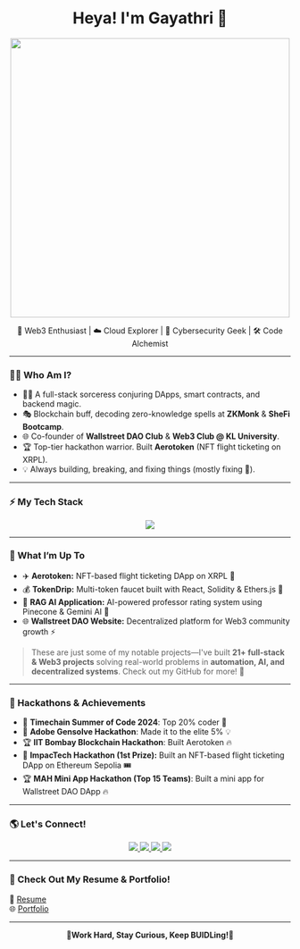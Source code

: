 <h1 align="center">Heya! I'm Gayathri 👋</h1>

<p align="center">
  <img src="https://trancentral.tv/wp-content/uploads/2016/05/tumblr_naijtnYkeu1qhccbco1_1280.gif" width="500px">
</p>

<p align="center">
  🚀 Web3 Enthusiast | ☁️ Cloud Explorer | 🔐 Cybersecurity Geek | 🛠️ Code Alchemist
</p>

---

### 🧙‍♀️ Who Am I?
- 👩‍💻 A full-stack sorceress conjuring DApps, smart contracts, and backend magic.
- 🎭 Blockchain buff, decoding zero-knowledge spells at **ZKMonk** & **SheFi Bootcamp**.
- 🌐 Co-founder of **Wallstreet DAO Club** & **Web3 Club @ KL University**.
- 🏆 Top-tier hackathon warrior. Built **Aerotoken** (NFT flight ticketing on XRPL).
- 💡 Always building, breaking, and fixing things (mostly fixing 👀).

---

### ⚡ My Tech Stack
<p align="center">
  <img src="https://skillicons.dev/icons?i=js,ts,react,nextjs,solidity,python,java,c,mysql,aws,linux,git,docker,nodejs" />
</p>

---

### 🚀 What I’m Up To
- ✈️ **Aerotoken:** NFT-based flight ticketing DApp on XRPL 🛫
- 💰 **TokenDrip:** Multi-token faucet built with React, Solidity & Ethers.js 🚰
- 🤖 **RAG AI Application:** AI-powered professor rating system using Pinecone & Gemini AI 🧠
- 🌐 **Wallstreet DAO Website:** Decentralized platform for Web3 community growth ⚡

> These are just some of my notable projects—I've built **21+ full-stack & Web3 projects** solving real-world problems in **automation, AI, and decentralized systems**. Check out my GitHub for more! 🚀

---

### 🎯 Hackathons & Achievements
- 🏅 **Timechain Summer of Code 2024**: Top 20% coder 🚀
- 🎨 **Adobe Gensolve Hackathon**: Made it to the elite 5% 💡
- 🏆 **IIT Bombay Blockchain Hackathon**: Built Aerotoken 🔥
- 🏅 **ImpacTech Hackathon (1st Prize):** Built an NFT-based flight ticketing DApp on Ethereum Sepolia 🎟️
- 🏆 **MAH Mini App Hackathon (Top 15 Teams)**: Built a mini app for Wallstreet DAO DApp 🔥

---

### 🌎 Let's Connect!
<p align="center">
  <a href="https://www.linkedin.com/in/gayathri-pch/">
    <img src="https://img.shields.io/badge/LinkedIn-%230077B5.svg?style=for-the-badge&logo=linkedin&logoColor=white" />
  </a>
  <a href="https://github.com/GayathriPCh">
    <img src="https://img.shields.io/badge/GitHub-%23181717.svg?style=for-the-badge&logo=github&logoColor=white" />
  </a>
  <a href="https://www.youtube.com/channel/UCVr3B5TQBv4VSymnxO-gagQ">
    <img src="https://img.shields.io/badge/YouTube-%23FF0000.svg?style=for-the-badge&logo=youtube&logoColor=white" />
  </a>
  <a href="https://medium.com/@p.gayathri.ch">
    <img src="https://img.shields.io/badge/Medium-%23121212.svg?style=for-the-badge&logo=medium&logoColor=white" />
  </a>
</p>

---

### 📜 Check Out My Resume & Portfolio!
📄 [Resume](https://drive.google.com/file/d/1L3j33WSsk7crSIcjNKfAaeInNNhGrvV4/view?usp=sharing)  
🌐 [Portfolio](https://astro-folio-two.vercel.app/)

---

<p align="center"><strong>🚀Work Hard, Stay Curious, Keep BUIDLing!🚀</strong></p>
